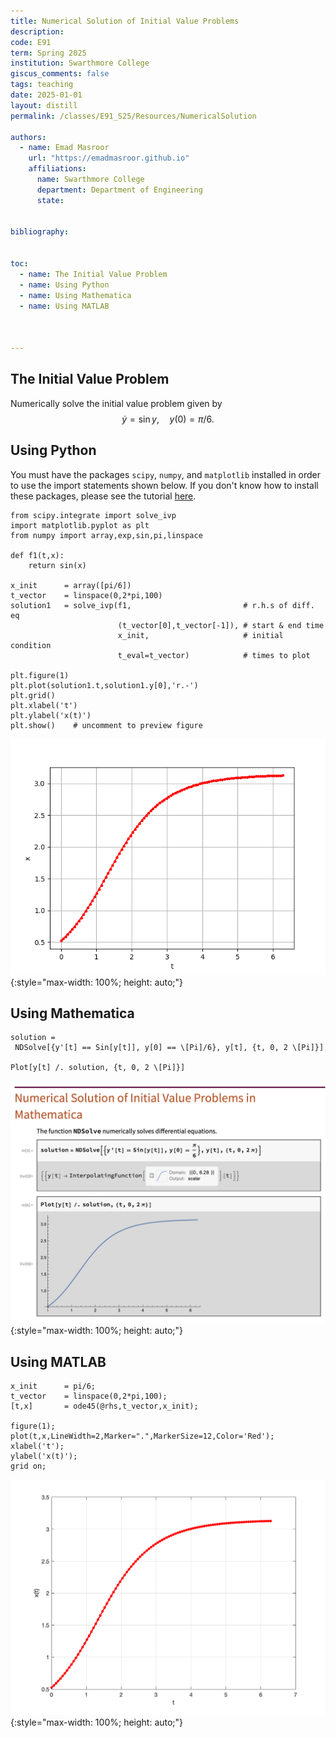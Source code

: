 ```yaml
---
title: Numerical Solution of Initial Value Problems
description: 
code: E91
term: Spring 2025
institution: Swarthmore College
giscus_comments: false
tags: teaching 
date: 2025-01-01
layout: distill
permalink: /classes/E91_S25/Resources/NumericalSolution

authors:
  - name: Emad Masroor
    url: "https://emadmasroor.github.io"
    affiliations:
      name: Swarthmore College
      department: Department of Engineering
      state: 


bibliography: 


toc:
  - name: The Initial Value Problem
  - name: Using Python
  - name: Using Mathematica
  - name: Using MATLAB



---
```


## The Initial Value Problem
Numerically solve the initial value problem given by
$$ \dot{y} = \sin y, \quad y(0) = \pi/6.$$

## Using Python

You must have the packages `scipy`, `numpy`, and `matplotlib` installed in order to use the import statements shown below. If you don't know how to install these packages, please see the tutorial [here](https://packaging.python.org/en/latest/tutorials/installing-packages/).

```
from scipy.integrate import solve_ivp
import matplotlib.pyplot as plt
from numpy import array,exp,sin,pi,linspace

def f1(t,x):
    return sin(x)

x_init      = array([pi/6]) 
t_vector    = linspace(0,2*pi,100)
solution1   = solve_ivp(f1,                         # r.h.s of diff. eq
                        (t_vector[0],t_vector[-1]), # start & end time
                        x_init,                     # initial condition
                        t_eval=t_vector)            # times to plot

plt.figure(1)
plt.plot(solution1.t,solution1.y[0],'r.-')
plt.grid()
plt.xlabel('t')
plt.ylabel('x(t)')
plt.show()    # uncomment to preview figure
```

![Python image](python_ivp.png){:style="max-width: 100%; height: auto;"}

## Using Mathematica

```
solution = 
 NDSolve[{y'[t] == Sin[y[t]], y[0] == \[Pi]/6}, y[t], {t, 0, 2 \[Pi]}]

Plot[y[t] /. solution, {t, 0, 2 \[Pi]}]
```

![Mathematica image](mathematica_ivp.png){:style="max-width: 100%; height: auto;"}

## Using MATLAB

```
x_init      = pi/6;
t_vector    = linspace(0,2*pi,100);
[t,x]       = ode45(@rhs,t_vector,x_init);

figure(1);
plot(t,x,LineWidth=2,Marker=".",MarkerSize=12,Color='Red');
xlabel('t');
ylabel('x(t)');
grid on;
```

![MATLAB image](matlab_ivp.png){:style="max-width: 100%; height: auto;"}
